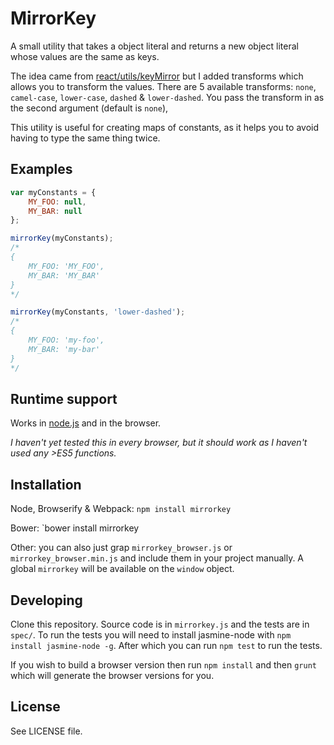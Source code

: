 # MirrorKey

A small utility that takes a object literal and returns a new object literal whose values are the same as keys.

The idea came from [react/utils/keyMirror](https://github.com/facebook/react/blob/master/src/utils/keyMirror.js) but I 
added transforms which allows you to transform the values. There are 5 available transforms: `none`, `camel-case`, 
`lower-case`, `dashed` & `lower-dashed`. You pass the transform in as the second argument (default is `none`),

This utility is useful for creating maps of constants, as it helps you to avoid having to type the same thing twice.

## Examples

```javascript
var myConstants = {
	MY_FOO: null,
	MY_BAR: null
};

mirrorKey(myConstants);
/*
{
	MY_FOO: 'MY_FOO',
	MY_BAR: 'MY_BAR'
}
*/

mirrorKey(myConstants, 'lower-dashed');
/*
{
	MY_FOO: 'my-foo',
	MY_BAR: 'my-bar'
}
*/
```

## Runtime support
Works in [node.js](http://nodejs.org/) and in the browser.

*I haven't yet tested this in every browser, but it should work as I haven't used any >ES5 functions.*

## Installation
Node, Browserify &  Webpack: `npm install mirrorkey`

Bower: `bower install mirrorkey

Other: you can also just grap `mirrorkey_browser.js` or `mirrorkey_browser.min.js` and include them in your project 
manually. A global `mirrorkey` will be available on the `window` object.

## Developing

Clone this repository. Source code is in `mirrorkey.js` and the tests are in `spec/`. To run the tests you will need to 
install jasmine-node with `npm install jasmine-node -g`. After which you can run `npm test` to run the tests.

If you wish to build a browser version then run `npm install` and then `grunt` which will generate the browser versions 
for you.

## License
See LICENSE file.